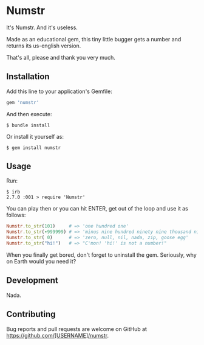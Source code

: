 # Numstr

It's Numstr. And it's useless.

Made as an educational gem, this tiny little bugger gets a number and returns its us-english version.

That's all, please and thank you very much.

## Installation

Add this line to your application's Gemfile:

```ruby
gem 'numstr'
```

And then execute:

    $ bundle install

Or install it yourself as:

    $ gem install numstr

## Usage

Run:
```
$ irb
2.7.0 :001 > require 'Numstr'
```

You can play then or you can hit ENTER, get out of the loop and use it as follows:
```ruby
Numstr.to_str(101)     # => 'one hundred one'
Numstr.to_str(-999999) # => 'minus nine hundred ninety nine thousand nine hundred ninety nine'
Numstr.to_str( 0)      # => 'zero, null, nil, nada, zip, goose egg'
Numstr.to_str("hi!")   # => "C'mon! 'hi!' is not a number!"
```

When you finally get bored, don't forget to uninstall the gem. Seriously, why on Earth would you need it?

## Development

Nada.

## Contributing

Bug reports and pull requests are welcome on GitHub at https://github.com/[USERNAME]/numstr.

